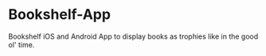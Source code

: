 # Bookshelf-App
Bookshelf iOS and Android App to display books as trophies like in the good ol' time.
